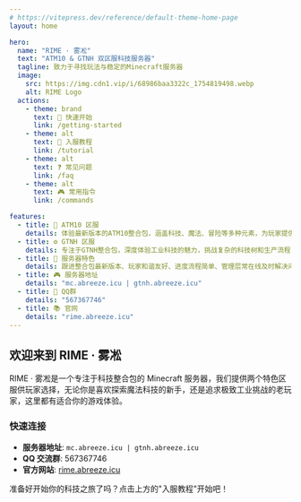 ```yaml
---
# https://vitepress.dev/reference/default-theme-home-page
layout: home

hero:
  name: "RIME · 雾凇"
  text: "ATM10 & GTNH 双区服科技服务器"
  tagline: 致力于寻找玩法与稳定的Minecraft服务器
  image:
    src: https://img.cdn1.vip/i/68986baa3322c_1754819498.webp
    alt: RIME Logo
  actions:
    - theme: brand
      text: 📖 快速开始
      link: /getting-started
    - theme: alt
      text: 📝 入服教程
      link: /tutorial
    - theme: alt
      text: ❓ 常见问题
      link: /faq
    - theme: alt
      text: 🎮 常用指令
      link: /commands

features:
  - title: 🚀 ATM10 区服
    details: 体验最新版本的ATM10整合包，涵盖科技、魔法、冒险等多种元素，为玩家提供丰富的游戏内容和挑战
  - title: ⚙️ GTNH 区服
    details: 专注于GTNH整合包，深度体验工业科技的魅力，挑战复杂的科技树和生产流程
  - title: 🌟 服务器特色
    details: 跟进整合包最新版本、玩家和谐友好、进度流程简单、管理层常在线及时解决问题
  - title: 🎮 服务器地址
    details: "mc.abreeze.icu | gtnh.abreeze.icu"
  - title: 👥 QQ群
    details: "567367746"
  - title: 📚 官网
    details: "rime.abreeze.icu"
---
```


## 欢迎来到 RIME · 雾凇

RIME · 雾凇是一个专注于科技整合包的 Minecraft 服务器，我们提供两个特色区服供玩家选择，无论你是喜欢探索魔法科技的新手，还是追求极致工业挑战的老玩家，这里都有适合你的游戏体验。

### 快速连接

- **服务器地址**: `mc.abreeze.icu | gtnh.abreeze.icu`
- **QQ 交流群**: 567367746
- **官方网站**: [rime.abreeze.icu](https://rime.abreeze.icu/)

准备好开始你的科技之旅了吗？点击上方的"入服教程"开始吧！
